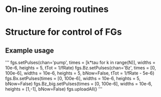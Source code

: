 


# On-line zeroing routines


# Structure for control of FGs

## Example usage

'''
    fgs.setPulses(chan='pump', times = [k*tau for k in range(N)], widths = 10e-6, heights = 5, tTot = 1/fRate)
    fgs.Bz.setPulses(chan='Bz', times = [0, 100e-6], widths = 10e-6, heights = 5, bNow=False, tTot = 1/fRate - 5e-6)
    fgs.Bx.setPulses(times = [0, 100e-6], widths = 10e-6, heights = 5, bNow=False)
    fgs.Bz_big.setPulses(times = [0, 100e-6], widths = 10e-6, heights = [1,-1], bNow=False)
    fgs.uploadAll()
'''